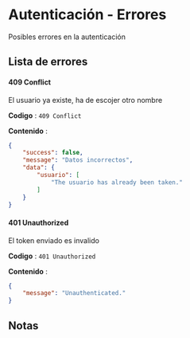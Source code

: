 # Autenticación - Errores

Posibles errores en la autenticación

## Lista de errores

#### 409 Conflict

El usuario ya existe, ha de escojer otro nombre

**Codigo** : `409 Conflict`

**Contenido** :

```json
{
    "success": false,
    "message": "Datos incorrectos",
    "data": {
        "usuario": [
            "The usuario has already been taken."
        ]
    }
}
```

#### 401 Unauthorized

El token enviado es invalido

**Codigo** : `401 Unauthorized`

**Contenido** :

```json
{
    "message": "Unauthenticated."
}
```

## Notas
